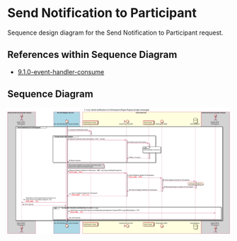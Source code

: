 # Send Notification to Participant

Sequence design diagram for the Send Notification to Participant request.

## References within Sequence Diagram

* [9.1.0-event-handler-consume](../../central-event-processor/9.1.0-event-handler-placeholder.md)

## Sequence Diagram

![seq-prepare-1.1.4.a.svg](../assets/diagrams/sequence/seq-prepare-1.1.4.a.svg)
